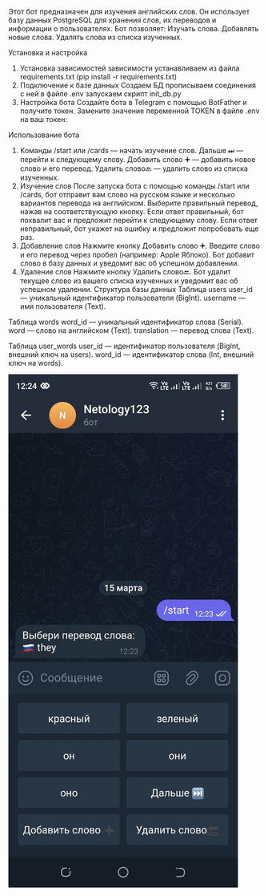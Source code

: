 Этот бот предназначен для изучения английских слов. Он использует
базу данных PostgreSQL для хранения слов, их переводов и информации о пользователях.
Бот позволяет:
Изучать слова.
Добавлять новые слова.
Удалять слова из списка изученных.

Установка и настройка
1. Установка зависимостей
зависимости устанавливаем из файла requirements.txt (pip install -r requirements.txt)
2. Подключение к базе данных
Создаем БД прописываем соединения с ней в файле .env
запускаем скрипт init_db.py
3. Настройка бота
Создайте бота в Telegram с помощью BotFather и получите токен.
Замените значение переменной TOKEN  в файле .env на ваш токен:

Использование бота
1. Команды
/start или /cards — начать изучение слов.
Дальше ⏭ — перейти к следующему слову.
Добавить слово ➕ — добавить новое слово и его перевод.
Удалить слово🔙 — удалить слово из списка изученных.
2. Изучение слов
После запуска бота с помощью команды /start или /cards,
бот отправит вам слово на русском языке и несколько вариантов перевода на английском.
Выберите правильный перевод, нажав на соответствующую кнопку.
Если ответ правильный, бот похвалит вас и предложит перейти к следующему слову.
Если ответ неправильный, бот укажет на ошибку и предложит попробовать еще раз.
3. Добавление слов
Нажмите кнопку Добавить слово ➕.
Введите слово и его перевод через пробел (например: Apple Яблоко).
Бот добавит слово в базу данных и уведомит вас об успешном добавлении.
4. Удаление слов
Нажмите кнопку Удалить слово🔙.
Бот удалит текущее слово из вашего списка изученных и уведомит вас об успешном удалении.
Структура базы данных
Таблица users
user_id — уникальный идентификатор пользователя (BigInt).
username — имя пользователя (Text).

Таблица words
word_id — уникальный идентификатор слова (Serial).
word — слово на английском (Text).
translation — перевод слова (Text).

Таблица user_words
user_id — идентификатор пользователя (BigInt, внешний ключ на users).
word_id — идентификатор слова (Int, внешний ключ на words).

![screenshot](/botimg.jpg)